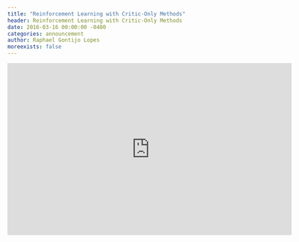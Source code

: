 ```yaml
---
title: "Reinforcement Learning with Critic-Only Methods"
header: Reinforcement Learning with Critic-Only Methods
date: 2016-03-16 00:00:00 -0400
categories: announcement
author: Raphael Gontijo Lopes
moreexists: false
---
```

<!-- embedded slides should have width="640" height="389" -->
<iframe src="https://docs.google.com/presentation/d/16BDyjb9wXyqGSRgMQTtu9gwFDLpI6HBklo0I5YWNGRo/embed?start=false&loop=false&delayms=3000" frameborder="0" width="640" height="389" allowfullscreen="true" mozallowfullscreen="true" webkitallowfullscreen="true"></iframe>

